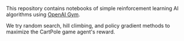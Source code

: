 
This repository contains notebooks of simple reinforcement learning AI algorithms using [OpenAI Gym](https://gym.openai.com/).

We try random search, hill climbing, and policy gradient methods to maximize the CartPole game agent's reward.
